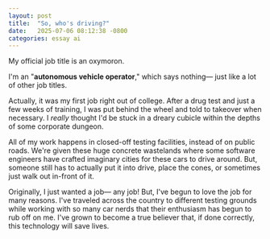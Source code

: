 ```yaml
---
layout: post
title:  "So, who's driving?"
date:   2025-07-06 08:12:38 -0800 
categories: essay ai
---
```


My official job title is an oxymoron. 

I'm an "**autonomous vehicle operator**," which says nothing— just like a lot of other job titles.

Actually, it was my first job right out of college. After a drug test and just a few weeks of training, I was put behind the wheel and told to takeover when necessary. I *really* thought I'd be stuck in a dreary cubicle within the depths of some corporate dungeon.

All of my work happens in closed-off testing facilities, instead of on public roads. We're given these huge concrete wastelands where some software engineers have crafted imaginary cities for these cars to drive around. But, someone still has to actually put it into drive, place the cones, or sometimes just walk out in-front of it.

Originally, I just wanted a job— any job! But, I've begun to love the job for many reasons. I've traveled across the country to different testing grounds while working with so many car nerds that their enthusiasm has begun to rub off on me. I've grown to become a true believer that, if done correctly, this technology will save lives. 

